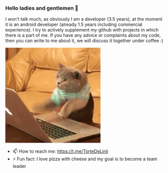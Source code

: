 ### Hello ladies and gentlemen 👋
I won't talk much, as obviously I am a developer (3.5 years), at the moment it is an android developer (already 1.5 years including commercial experience). I try to actively supplement my github with projects in which there is a part of me. If you have any advice or complaints about my code, then you can write to me about it, we will discuss it together under coffee :)

<img src="./cat.gif" alt="Like me" width="300" height="300">

- 📫 How to reach me: https://t.me/TorteDeLinii
- ⚡ Fun fact: I love pizza with cheese and my goal is to become a team leader


